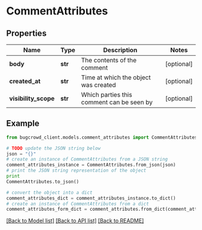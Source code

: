# CommentAttributes


## Properties

Name | Type | Description | Notes
------------ | ------------- | ------------- | -------------
**body** | **str** | The contents of the comment | [optional] 
**created_at** | **str** | Time at which the object was created | [optional] 
**visibility_scope** | **str** | Which parties this comment can be seen by | [optional] 

## Example

```python
from bugcrowd_client.models.comment_attributes import CommentAttributes

# TODO update the JSON string below
json = "{}"
# create an instance of CommentAttributes from a JSON string
comment_attributes_instance = CommentAttributes.from_json(json)
# print the JSON string representation of the object
print
CommentAttributes.to_json()

# convert the object into a dict
comment_attributes_dict = comment_attributes_instance.to_dict()
# create an instance of CommentAttributes from a dict
comment_attributes_form_dict = comment_attributes.from_dict(comment_attributes_dict)
```
[[Back to Model list]](../README.md#documentation-for-models) [[Back to API list]](../README.md#documentation-for-api-endpoints) [[Back to README]](../README.md)


